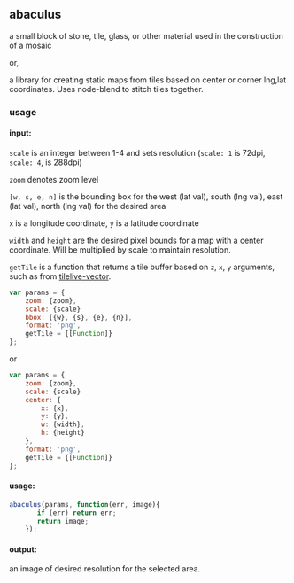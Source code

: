 ## abaculus
a small block of stone, tile, glass, or other material used in the construction of a mosaic

or, 

a library for creating static maps from tiles based on center or corner lng,lat coordinates.
Uses node-blend to stitch tiles together.

### usage


#### input:

`scale` is an integer between 1-4 and sets resolution (`scale: 1` is 72dpi, `scale: 4`, is 288dpi)

`zoom` denotes zoom level

`[w, s, e, n]` is the bounding box for the west (lat val), south (lng val), east (lat val), north (lng val) for the desired area

`x` is a longitude coordinate, `y` is a latitude coordinate

`width` and `height` are the desired pixel bounds for a map with a center coordinate. Will be multiplied by scale to maintain resolution.

`getTile` is a function that returns a tile buffer based on `z`, `x`, `y` arguments, such as from [tilelive-vector](http://github.com/mapbox/tilelive-vector).

```javascript
var params = {
	zoom: {zoom},
	scale: {scale}
    bbox: [{w}, {s}, {e}, {n}],
    format: 'png',
    getTile = {[Function]}
};
```
or 
```javascript
var params = {
	zoom: {zoom},
	scale: {scale}
    center: {   
    	x: {x},
    	y: {y},
    	w: {width},
    	h: {height}
    },
    format: 'png',
    getTile = {[Function]}
};
```
#### usage:
``` javascript
abaculus(params, function(err, image){
       if (err) return err;
       return image;
	});
```

#### output:
an image of desired resolution for the selected area.
